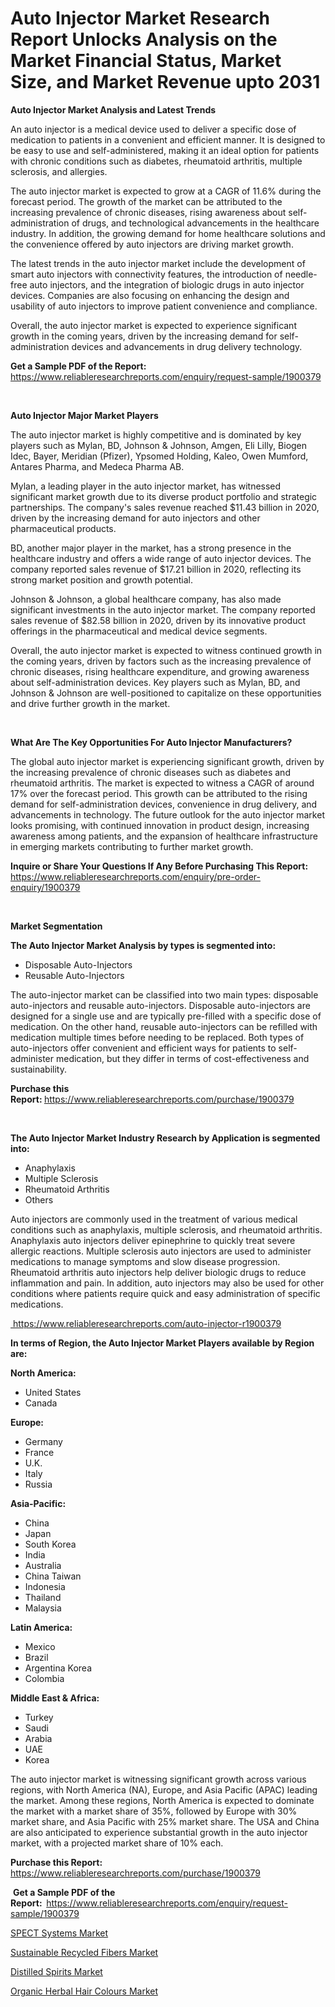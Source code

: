 <p><h1>Auto Injector Market Research Report Unlocks Analysis on the Market Financial Status, Market Size, and Market Revenue upto 2031</h1></p><p><strong>Auto Injector Market Analysis and Latest Trends</strong></p>
<p><p>An auto injector is a medical device used to deliver a specific dose of medication to patients in a convenient and efficient manner. It is designed to be easy to use and self-administered, making it an ideal option for patients with chronic conditions such as diabetes, rheumatoid arthritis, multiple sclerosis, and allergies.</p><p>The auto injector market is expected to grow at a CAGR of 11.6% during the forecast period. The growth of the market can be attributed to the increasing prevalence of chronic diseases, rising awareness about self-administration of drugs, and technological advancements in the healthcare industry. In addition, the growing demand for home healthcare solutions and the convenience offered by auto injectors are driving market growth.</p><p>The latest trends in the auto injector market include the development of smart auto injectors with connectivity features, the introduction of needle-free auto injectors, and the integration of biologic drugs in auto injector devices. Companies are also focusing on enhancing the design and usability of auto injectors to improve patient convenience and compliance.</p><p>Overall, the auto injector market is expected to experience significant growth in the coming years, driven by the increasing demand for self-administration devices and advancements in drug delivery technology.</p></p>
<p><strong>Get a Sample PDF of the Report:&nbsp;</strong> <a href="https://www.reliableresearchreports.com/enquiry/request-sample/1900379">https://www.reliableresearchreports.com/enquiry/request-sample/1900379</a></p>
<p>&nbsp;</p>
<p><strong>Auto Injector Major Market Players</strong></p>
<p><p>The auto injector market is highly competitive and is dominated by key players such as Mylan, BD, Johnson & Johnson, Amgen, Eli Lilly, Biogen Idec, Bayer, Meridian (Pfizer), Ypsomed Holding, Kaleo, Owen Mumford, Antares Pharma, and Medeca Pharma AB.</p><p>Mylan, a leading player in the auto injector market, has witnessed significant market growth due to its diverse product portfolio and strategic partnerships. The company's sales revenue reached $11.43 billion in 2020, driven by the increasing demand for auto injectors and other pharmaceutical products.</p><p>BD, another major player in the market, has a strong presence in the healthcare industry and offers a wide range of auto injector devices. The company reported sales revenue of $17.21 billion in 2020, reflecting its strong market position and growth potential.</p><p>Johnson & Johnson, a global healthcare company, has also made significant investments in the auto injector market. The company reported sales revenue of $82.58 billion in 2020, driven by its innovative product offerings in the pharmaceutical and medical device segments.</p><p>Overall, the auto injector market is expected to witness continued growth in the coming years, driven by factors such as the increasing prevalence of chronic diseases, rising healthcare expenditure, and growing awareness about self-administration devices. Key players such as Mylan, BD, and Johnson & Johnson are well-positioned to capitalize on these opportunities and drive further growth in the market.</p></p>
<p>&nbsp;</p>
<p><strong>What Are The Key Opportunities For Auto Injector Manufacturers?</strong></p>
<p><p>The global auto injector market is experiencing significant growth, driven by the increasing prevalence of chronic diseases such as diabetes and rheumatoid arthritis. The market is expected to witness a CAGR of around 17% over the forecast period. This growth can be attributed to the rising demand for self-administration devices, convenience in drug delivery, and advancements in technology. The future outlook for the auto injector market looks promising, with continued innovation in product design, increasing awareness among patients, and the expansion of healthcare infrastructure in emerging markets contributing to further market growth.</p></p>
<p><strong>Inquire or Share Your Questions If Any Before Purchasing This Report:</strong> <a href="https://www.reliableresearchreports.com/enquiry/pre-order-enquiry/1900379">https://www.reliableresearchreports.com/enquiry/pre-order-enquiry/1900379</a></p>
<p>&nbsp;</p>
<p><strong>Market Segmentation</strong></p>
<p><strong>The Auto Injector Market Analysis by types is segmented into:</strong></p>
<p><ul><li>Disposable Auto-Injectors</li><li>Reusable Auto-Injectors</li></ul></p>
<p><p>The auto-injector market can be classified into two main types: disposable auto-injectors and reusable auto-injectors. Disposable auto-injectors are designed for a single use and are typically pre-filled with a specific dose of medication. On the other hand, reusable auto-injectors can be refilled with medication multiple times before needing to be replaced. Both types of auto-injectors offer convenient and efficient ways for patients to self-administer medication, but they differ in terms of cost-effectiveness and sustainability.</p></p>
<p><strong>Purchase this Report:&nbsp;</strong><a href="https://www.reliableresearchreports.com/purchase/1900379">https://www.reliableresearchreports.com/purchase/1900379</a></p>
<p>&nbsp;</p>
<p><strong>The Auto Injector Market Industry Research by Application is segmented into:</strong></p>
<p><ul><li>Anaphylaxis</li><li>Multiple Sclerosis</li><li>Rheumatoid Arthritis</li><li>Others</li></ul></p>
<p><p>Auto injectors are commonly used in the treatment of various medical conditions such as anaphylaxis, multiple sclerosis, and rheumatoid arthritis. Anaphylaxis auto injectors deliver epinephrine to quickly treat severe allergic reactions. Multiple sclerosis auto injectors are used to administer medications to manage symptoms and slow disease progression. Rheumatoid arthritis auto injectors help deliver biologic drugs to reduce inflammation and pain. In addition, auto injectors may also be used for other conditions where patients require quick and easy administration of specific medications.</p></p>
<p><a href="https://www.reliableresearchreports.com/auto-injector-r1900379">&nbsp;https://www.reliableresearchreports.com/auto-injector-r1900379</a></p>
<p><strong>In terms of Region, the Auto Injector Market Players available by Region are:</strong></p>
<p>
    <p> <strong> North America: </strong>
        <ul>
            <li>United States</li>
            <li>Canada</li>
        </ul>
        </p> 
    <p> <strong> Europe: </strong>
        <ul>
            <li>Germany</li>
            <li>France</li>
            <li>U.K.</li>
            <li>Italy</li>
            <li>Russia</li>
        </ul>
        </p> 
    <p> <strong> Asia-Pacific: </strong>
        <ul>
            <li>China</li>
            <li>Japan</li>
            <li>South Korea</li>
            <li>India</li>
            <li>Australia</li>
            <li>China Taiwan</li>
            <li>Indonesia</li>
            <li>Thailand</li>
            <li>Malaysia</li>
        </ul>
        </p> 
    <p> <strong> Latin America: </strong>
        <ul>
            <li>Mexico</li>
            <li>Brazil</li>
            <li>Argentina Korea</li>
            <li>Colombia</li>
        </ul>
        </p> 
    <p> <strong> Middle East & Africa: </strong>
        <ul>
            <li>Turkey</li>
            <li>Saudi</li>
            <li>Arabia</li>
            <li>UAE</li>
            <li>Korea</li>
        </ul>
    </p>
    </p>
<p><p>The auto injector market is witnessing significant growth across various regions, with North America (NA), Europe, and Asia Pacific (APAC) leading the market. Among these regions, North America is expected to dominate the market with a market share of 35%, followed by Europe with 30% market share, and Asia Pacific with 25% market share. The USA and China are also anticipated to experience substantial growth in the auto injector market, with a projected market share of 10% each.</p></p>
<p><strong>Purchase this Report: </strong><a href="https://www.reliableresearchreports.com/purchase/1900379">https://www.reliableresearchreports.com/purchase/1900379</a></p>
<p>&nbsp;<strong>Get a Sample PDF of the Report:&nbsp;&nbsp;</strong><a href="https://www.reliableresearchreports.com/enquiry/request-sample/1900379">https://www.reliableresearchreports.com/enquiry/request-sample/1900379</a></p>
<p><strong></strong></p>
<p><p><a href="https://github.com/changoleonlaverguenzanoexiste/Market-Research-Report-List-3/blob/main/spect-systems-market.md">SPECT Systems Market</a></p><p><a href="https://issuu.com/reportprime-2/docs/sustainable-recycled-fibers-market-size-2030.pptx">Sustainable Recycled Fibers Market</a></p><p><a href="https://github.com/tamvrosiya/Market-Research-Report-List-4/blob/main/distilled-spirits-market.md">Distilled Spirits Market</a></p><p><a href="https://issuu.com/reportprime-2/docs/organic-herbal-hair-colours-market-size-2030.pptx">Organic Herbal Hair Colours Market</a></p></p>